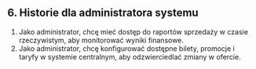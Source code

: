 ## 6. Historie dla administratora systemu
1. Jako administrator, chcę mieć dostęp do raportów sprzedaży w czasie rzeczywistym, aby monitorować wyniki finansowe.
2. Jako administrator, chcę konfigurować dostępne bilety, promocje i taryfy w systemie centralnym, aby odzwierciedlać zmiany w ofercie.